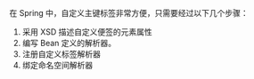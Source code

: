 在 Spring 中，自定义主键标签非常方便，只需要经过以下几个步骤：

1. 采用 XSD 描述自定义便签的元素属性
2. 编写 Bean 定义的解析器。
3. 注册自定义标签解析器
4. 绑定命名空间解析器